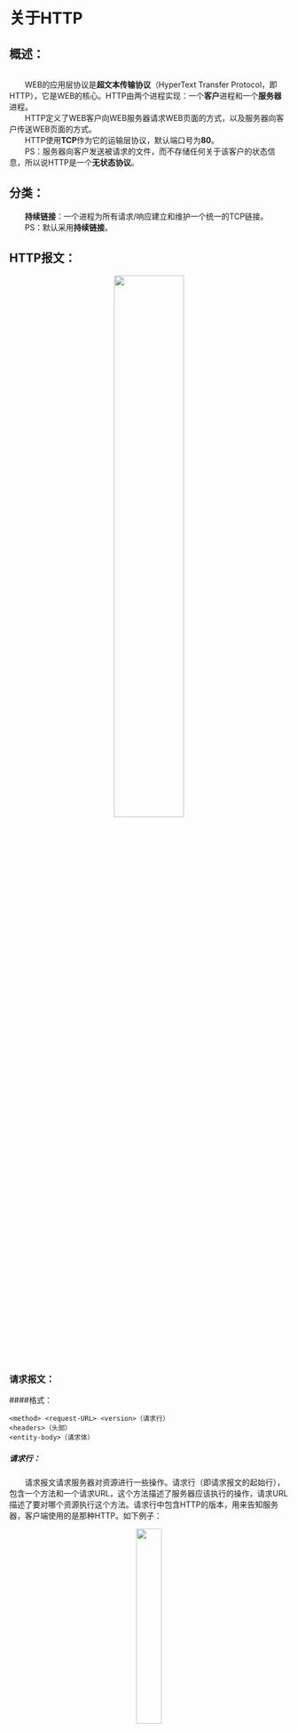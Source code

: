 # 关于HTTP

<!-- /MarkdownTOC -->

## 概述：

 <div align=center>
    <img srpc="http://ww4.sinaimg.cn/large/006tNc79ly1g3b9dsz86tj30ez04w0sm.jpg" width="50%"/>
    <br>
 </div>

&emsp;&emsp;WEB的应用层协议是**超文本传输协议**（HyperText Transfer Protocol，即HTTP），它是WEB的核心。HTTP由两个进程实现：一个**客户**进程和一个**服务器**进程。  
&emsp;&emsp;HTTP定义了WEB客户向WEB服务器请求WEB页面的方式，以及服务器向客户传送WEB页面的方式。  
&emsp;&emsp;HTTP使用**TCP**作为它的运输层协议，默认端口号为**80**。  
&emsp;&emsp;PS：服务器向客户发送被请求的文件，而不存储任何关于该客户的状态信息，所以说HTTP是一个**无状态协议**。

## 分类：

&emsp;&emsp;**持续链接**：一个进程为所有请求/响应建立和维护一个统一的TCP链接。  
&emsp;&emsp;PS：默认采用**持续链接**。

## HTTP报文：

 <div align=center>
    <img src="http://ww1.sinaimg.cn/large/006tNc79ly1g3b8zv15kuj30hs079q34.jpg" width="50%"/>
    <br>
 </div>

### 请求报文： 

####格式：

    <method> <request-URL> <version>（请求行）
    <headers>（头部）
    <entity-body>（请求体）

##### 请求行：

 &emsp;&emsp;请求报文请求服务器对资源进行一些操作。请求行（即请求报文的起始行），包含一个方法和一个请求URL，这个方法描述了服务器应该执行的操作，请求URL描述了要对哪个资源执行这个方法。请求行中包含HTTP的版本，用来告知服务器，客户端使用的是那种HTTP。如下例子：

 <div align=center>
    <img src="http://ww1.sinaimg.cn/large/006tNc79ly1g3bbkybv7yj306r03adfp.jpg" width="30%"/>
    <br>
 </div>

 &emsp;&emsp;[方法](#method)（method）：客户端希望服务器对资源执行的动作，是一个单独的词，如GET,POST等。  

 &emsp;&emsp;请求URL（request-URL）：命名了所请求资源，或者URL路径组件的完整URL。如果直接与服务器进行对话，只要URL的路径组件是资源的绝对路径，通常就不会有什么问题——服务器可以假定自己是URL的主机/端口。  

 &emsp;&emsp;版本(version)：报文所使用的HTTP版本，其格式如下：HTTP/. 其中主要版本号(major)和次要版本号(minor)都是整数。版本号会以http/x、y的形式出现在请求和响应报文的起始行中，为应用程序提供了一种将自己遵循的协议版本告知对方的方式通信时最好使请求和响应的版本号保持一致，否则很容易造成误解，使程序无法识别。PS：版本号不会被当做分数处理，每个数字都是独立的，比如，HTTP/2.22版本高于HTTP/2.3。

##### 头部：  

 &emsp;&emsp;首部（header）：可以有另个或多个首部，每个首部都包含一个名字，后面跟着一个冒号（;），然后是一个可选的空格，接着是一个值，最后是一个CRLF。首部是由一个空行（CRLF）结束的，表示了首部列表的结束和实体主体部分的开始。  

 &emsp;&emsp;首部延续行：将长的首部行分为多行可以提高可读性，多出来的每行前面至少要有一个空格或制表符（tab）。

##### 请求体：

  &emsp;&emsp;实体的主体部分（entity-body）：实体的主体部分包含一个由任意数据组成的数据块。并不是所有的报文都包含实体的主体部分，有时候，报文只是以一个CRLF结束。HTTP报文可以承载很多类型的数字数据：图片、视频、HTML文档、软件应用程序、信用卡事务、电子邮件等。

 <div align=center>
    <img src="http://ww3.sinaimg.cn/large/006tNc79ly1g3b94rbxkcj30hs06x74g.jpg" width="50%"/>
    <br>
 </div>

### 响应报文：

#### 格式：

    <version><status><reason-phrase>（状态行）
    <headers>（头部）
    <entity-body>（响应体）

##### 状态行：

 &emsp;&emsp;响应报文承载了状态信息和操作产生的所有结果数据，将其返回给客户端。响应行（即响应报文的起始行），包含了响应报文使用的HTTP版本、数字状态码，以及描述操作状态的文本形式的原因短语。这些字段都由空格符进行分隔，如下例子:

 <div align=center>
    <img src="http://ww1.sinaimg.cn/large/006tNc79ly1g3bbmouhd6j308c03p0sn.jpg" width="30%"/>
    <br>
 </div>
 
 &emsp;&emsp;版本(version)：同上。  

 &emsp;&emsp;[状态码](#code)（status-code）：这三位数字描述了请求过程中所发生的情况。每个状态码的第一位数字用于描述状态的一般类型（“成功”、“出错”等）。
 
 &emsp;&emsp;原因短语（reason-phrase）：数字状态码的可读版本，包含行种植序列之前的所有文本。原因短语只对人类有意义。原因短语为状态码提供了文本形式的解释，和状态码成对出现，是状态码的可读版本，应用程序将其传给客户，说明在请求期间发生了什么。

##### 头部：  

 &emsp;&emsp;首部（header）：同上。

##### 响应体：
 
 &emsp;&emsp;实体的主体部分（entity-body）：同上。

### 补充：

#### <span id="method">方法</span>：

|整体范围|已定义范围|分类|
|:-:|:-:|:-:|
|GET|从服务器获取一份文档|否|
|HEAD|只从服务器获取文档的首部|否|
|POST|向服务器发送需要处理的数据|是|
|PUT|将请求的主体部分存储在服务器上|是|
|TRACE|对可能经过代理服务器传送到服务器上去的报文进行追踪|否|
|OPTIONS|决定可以在服务器上执行哪些方法|否|
|DELETE|从服务器上删除一份文档|否|

#### <span id="code">状态码</span>：

|整体范围|已定义范围|分类|
|:-:|:-:|:-:|
|100~199|100~101|信息提示|
|200~299|200~206|成功|
|300~399|300~305|重定向|
|400~499|400~415|客户端错误|
|500~599|500~505|服务器错误|

## Cookie：

&emsp;&emsp;HTTP协议是**无状态**协议，换句话说，服务器无法判断两个HTTP请求是否来自同一个用户，即使两个HTTP请求真的来自同一个用户。  
&emsp;&emsp;然而，一个HTTP服务器通常希望能够识别用户，可能是希望限制用户的访问，或者希望把内容与用户联系起来，总之，服务器想通过HTTP报文中的某些信息来判断发起HTTP请求的用户的身份，这就是Cookie。  

&emsp;&emsp;Cookie由四部分组成：  

* 在HTTP响应报文中的一个Cookie首部行。
* 在HTTP请求报文中的一个Cookie首部行。
* 在客户端系统中保留一个Cookie文件，并由用户浏览器进行管理。
* 位于Web服务器主机上的后端数据库。  

 <div align=center>
    <img src="http://ww3.sinaimg.cn/large/006tNc79gy1g3ceko0j6cj30g508c74f.jpg" width="70%"/>
    <br>
 </div> 

&emsp;&emsp;Cookie可以用于标识一个用户。用户首次访问一个站点时，需要提供一个用户标识，在后续的会话中，浏览器向服务器传递一个Cookie首部，从而向该服务器标识了用户。因此Cookie可以在无状态的HTTP之上建立一个用户会话层。  
&emsp;&emsp;但是结合Cookie和用户提供的账户信息，WEB站点可以知道很多关于用户的信息，并且将这些信息卖给第三方。

## 代理服务器

&emsp;&emsp;代理服务器（proxy server）是能够代表初始WEB服务器来满足HTTP请求的网络实体。代理服务器有自己的磁盘存储空间，并在存储空间中保存最近请求过的对象的**副本**。可以配置用户的浏览器，使得用户的HTTP请求首先指向代理服务器。  
&emsp;&emsp;代理服务器可以大大减少对客户请求的响应时间，特别是当客户与初始服务器之间的瓶颈带宽远低于客户与代理服务器之间的瓶颈带宽时更是如此。代理服务器可以大大减少一个机构的接入链路到因特网的通信量，通过减少通信量，该机构就不必增加过多的带宽，因此降低了费用。

## 条件GET方法：

&emsp;&emsp;尽管代理服务器减少了用户的响应时间，但引入了一个新的问题，即存放在代理服务器中的对象副本可能是陈旧的。换句话说，初始服务器上的对象已经被更新，而代理服务器上的对象并没有更新。  
&emsp;&emsp;解决方案就是使用条件GET方法： 

* 请求报文使用GET方法。
* 请求报文中包含一个“if-Modified-Since：”首部行。该HTTP请求报文就是一个条件GET请求报文。

&emsp;&emsp;**使用方法**：

&emsp;&emsp;客户端向服务器发送一个包询问是否在上一次访问网站的时间后是否更改了页面，如果服务器没有更新，显然不需要把整个网页传给客户端，客户端只要使用本地缓存即可，如果服务器对照客户端给出的时间已经更新了客户端请求的网页，则发送这个更新了的网页给用户。

 <div align=center>
    <img src="http://ww4.sinaimg.cn/large/006tNc79gy1g3cevqurjuj30kh03p3yb.jpg" width="70%"/>
    <br>
 </div> 

&emsp;&emsp;第一次请求时，服务器端返回请求数据，之后的请求，服务器根据请求中的 If-Modified-Since 字段判断响应文件没有更新，如果没有更新，服务器返回一个 304 Not Modified响应，告诉浏览器请求的资源在浏览器上没有更新，可以使用已缓存的上次获取的文件。

 <div align=center>
    <img src="http://ww2.sinaimg.cn/large/006tNc79gy1g3ceyzgko8j30kh06qjr9.jpg" width="70%"/>
    <br>
 </div> 

&emsp;&emsp;如果服务器端资源已经更新的话，就返回正常的响应。


